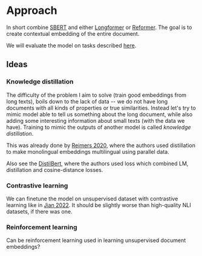 [datasets]: datasets.md
[sbert]: https://arxiv.org/abs/1908.10084
[longformer]: https://arxiv.org/pdf/2004.05150v2.pdf
[reformer]: https://arxiv.org/pdf/2001.04451.pdf
[jian_22]: https://arxiv.org/pdf/2209.09433.pdf
[reimers_20]: https://aclanthology.org/2020.emnlp-main.365.pdf
[distilbert]: https://arxiv.org/pdf/1910.01108.pdf

# Approach

In short combine [SBERT][sbert] and either [Longformer][longformer] or
[Reformer][reformer]. The goal is to create contextual embedding of the entire
document.

We will evaluate the model on tasks described [here][datasets].


## Ideas

### Knowledge distillation

The difficulty of the problem I aim to solve (train good embeddings from long
texts), boils down to the lack of data -- we do not have long documents with all
kinds of properties or true similarities. Instead let's try to mimic model able
to tell us something about the long document, while also adding some interesting
information about small texts (with the data we have). Training to mimic the
outputs of another model is called *knowledge distillation*.

This was already done by [Reimers 2020][reimers_20], where the authors used
distillation to make monolingual embeddings multilingual using parallel data.

Also see the [DistilBert][distilbert], where the authors used loss which
combined LM, distillation and cosine-distance losses.


### Contrastive learning

We can finetune the model on unsupervised dataset with contrastive learning
like in [Jian 2022][jian_22]. It should be slightly worse than high-quality NLI
datasets, if there was one.

### Reinforcement learning

Can be reinforcement learning used in learning unsupervised document embeddings?
